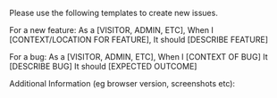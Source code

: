 Please use the following templates to create new issues. 

For a new feature:
As a [VISITOR, ADMIN, ETC],
When I [CONTEXT/LOCATION FOR FEATURE],
It should [DESCRIBE FEATURE]

For a bug:
As a [VISITOR, ADMIN, ETC],
When I [CONTEXT OF BUG]
It [DESCRIBE BUG]
It should [EXPECTED OUTCOME]

Additional Information (eg browser version, screenshots etc):
